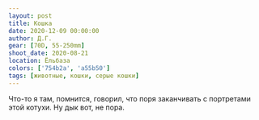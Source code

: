 ```yaml
---
layout: post
title: Кошка
date: 2020-12-09 00:00:00
author: Д.Г.
gear: [70D, 55-250mm]
shoot_date: 2020-08-21
location: Ёльбаза
colors: ['754b2a', 'a55b50']
tags: [животные, кошки, серые кошки]
---
```

Что-то я там, помнится, говорил, что поря заканчивать с портретами этой котухи. Ну дык вот, не пора.
